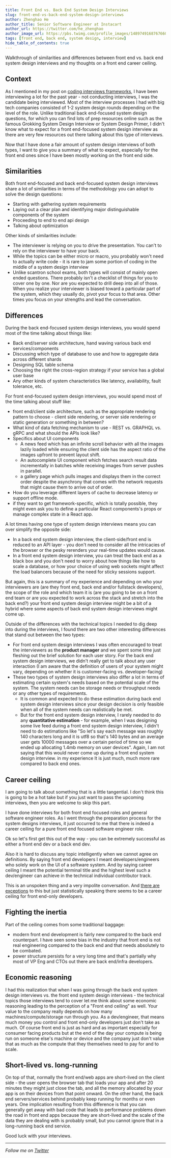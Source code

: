 ```yaml
---
title: Front End vs. Back End System Design Interviews
slug: front-end-vs-back-end-system-design-interviews
author: Zhenghao He
author_title: Senior Software Engineer at Instacart
author_url: https://twitter.com/he_zhenghao
author_image_url: https://pbs.twimg.com/profile_images/1489749168767660032/M_us3Mu2_400x400.jpg
tags: [front end, back end, system design, interview]
hide_table_of_contents: true
---
```


<head>
  <link rel="canonical" href="https://www.zhenghao.io/posts/system-design-interviews" />
</head>

Walkthrough of similarities and differences between front end vs. back end system design interviews and my thoughts on a front end career ceiling.

<!-- truncate -->

## Context

As I mentioned in my post on [coding interviews frameworks](https://www.zhenghao.io/posts/framework-for-coding-interview), I have been interviewing a lot for the past year - not conducting interviews, I was the candidate being interviewed. Most of the interview processes I had with big tech companies consisted of 1-2 system design rounds depending on the level of the role. Unlike traditional back end-focused system design questions, for which you can find lots of prep resources online such as the famous Grokking System Design Interview or System Design Primer, I didn't know what to expect for a front end-focused system design interview as there are very few resources out there talking about this type of interviews.

Now that I have done a fair amount of system design interviews of both types, I want to give you a summary of what to expect, especially for the front end ones since I have been mostly working on the front end side.

## Similarities

Both front end-focused and back end-focused system design interviews share a lot of similarities in terms of the methodology you can adopt to solve the design questions:

- Starting with gathering system requirements
- Laying out a clear plan and identifying major distinguishable components of the system
- Proceeding to end to end api design
- Talking about optimization

Other kinds of similarities include:

- The interviewer is relying on you to drive the presentation. You can't to rely on the interviewer to have your back.
- While the topics can be either micro or macro, you probably won't need to actually write code - it is rare to jam some portion of coding in the middle of a system design interview
- Unlike scantron school exams, both types will consist of mainly open ended questions. There probably isn't a checklist of things for you to cover one by one. Nor are you expected to drill deep into all of those. When you realize your interviewer is biased toward a particular part of the system, which they usually do, pivot your focus to that area. Other times you focus on your strengths and lead the conversation.

## Differences

During the back end-focused system design interviews, you would spend most of the time talking about things like:

- Back end/server side architecture, hand waving various back end services/components
- Discussing which type of database to use and how to aggregate data across different shards
- Designing SQL table schema
- Choosing the right the cross-region strategy if your service has a global user base
- Any other kinds of system characteristics like latency, availability, fault tolerance, etc.

For front end-focused system design interviews, you would spend most of the time talking about stuff like:

- front end/client side architecture, such as the appropriate rendering pattern to choose - client side rendering, or server side rendering or static generation or something in between?
- What kind of data fetching mechanism to use - REST vs. GRAPHQL vs. gRPC and what should the APIs look like?
- Specifics about UI components
  - A news feed which has an infinite scroll behavior with all the images lazily loaded while ensuring the client side has the aspect ratio of the images upfront to prevent layout shift.
  - An autocomplete UI component which fetches search result data incrementally in batches while receiving images from server pushes in parallel.
  - a gallery page which pulls images and displays them in the correct order despite the asynchrony that comes with the network requests that might cause them to arrive out of order.
- How do you leverage different layers of cache to decrease latency or support offline mode.
- if they want to get framework-specific, which is totally possible, they might even ask you to define a particular React components's props or manage complex state in a React app.

A lot times having one type of system design interviews means you can over simplify the opposite side:

- In a back end system design interview, the client-side/front end is reduced to an API layer - you don't need to consider all the intricacies of the browser or the pesky rerenders your real-time updates would cause.
- In a front end system design interview, you can treat the back end as a black box and you don't need to worry about how things like how to scale a database, or how your choice of using web sockets might affect the load balancers because of the need for sticky sessions support.

But again, this is a summary of my experience and depending on who your interviewers are (are they front end, back end and/or fullstack developers), the scope of the role and which team it is (are you going to be on a front end team or are you expected to work across the stack and stretch into the back end?) your front end system design interview might be a bit of a hybrid where some aspects of back end system design interviews might come up.

Outside of the differences with the technical topics I needed to dig deep into during the interviews, I found there are two other interesting differences that stand out between the two types:

- For front end system design interviews I was often encouraged to treat the interviewers as the **product manager** and we spent some time just fleshing out the brief solution for each user story. For the back end system design interviews, we didn't really get to talk about any user interaction (I am aware that the definition of users of your system might vary, depending on whether it is customer-facing vs. developer-facing)
- These two types of system design interviews also differ a lot in terms of estimating certain system's needs based on the potential scale of the system. The system needs can be storage needs or throughput needs or any other types of requirements.
  - It is common and expected to do these estimation during back end system design interviews since your design decision is only feasible when all of the system needs can realistically be met.
  - But for the front end system design interview, I rarely needed to do any **quantitative estimation** - for example, when I was designing some live feed during a front end system design interview, I didn't need to do estimations like "So let's say each message was roughly 140 characters long and it is utf8 so that's 140 bytes and an average user gets 10000 messages over a certain period of time so we ended up allocating 1.4mb memory on user devices". Again, I am not saying that this would never come up during a front end system design interview. in my experience It is just much, much more rare compared to back end ones.

## Career ceiling

I am going to talk about something that is a little tangential. I don't think this is going to be a hot take but if you just want to pass the upcoming interviews, then you are welcome to skip this part.

I have done interviews for both front end focused roles and general software engineer roles. As I went through the preparation process for the system designs interviews, it just occurred to me that there is indeed a career ceiling for a pure front end focused software engineer role.

Ok so let's first get this out of the way - you can be extremely successful as either a front end dev or a back end dev.

Also it is hard to discuss any topic intelligently when we cannot agree on definitions. By saying front end developers I meant developers/engineers who solely work on the UI of a software system. And by saying career ceiling I meant the potential terminal title and the highest level such a dev/engineer can achieve in the technical individual contributor track.

This is an unspoken thing and a very impolite conversation. And [there are exceptions](https://twitter.com/swyx/status/1236023548227072000) to this but just statistically speaking there seems to be a career ceiling for front end-only developers.

## Fighting the inertia

Part of the ceiling comes from some traditional baggage:

- modern front end development is fairly new compared to the back end counterpart. I have seen some bias in the industry that front end is not real engineering compared to the back end and that needs absolutely to be combated.
- power structure persists for a very long time and that's partially why most of VP Eng and CTOs out there are back end/infra developers.

## Economic reasoning

I had this realization that when I was going through the back end system design interviews vs. the front end system design interviews - the technical topics those interviews tend to cover let me think about some economic reasoning leading to the perception of a "Front end ceiling" as well. Your value to the company really depends on how many machines/compute/storage run through you. As a dev/engineer, that means much money you control and front end-only developers just don't take as much. Of course front end is just as hard and as important especially for consumer facing products but at the end of the day your compute is being run on someone else's machine or device and the company just don't value that as much as the compute that they themselves need to pay for and to scale.

## Short-lived vs. long-running

On top of that, normally the front end/web apps are short-lived on the client side - the user opens the browser tab that loads your app and after 20 minutes they might just close the tab, and all the memory allocated by your app is on their devices from that point onward. On the other hand, the back end servers/services behind probably keep running for months or even years. One implication resulting from this difference is that you can generally get away with bad code that leads to performance problems down the road in front end apps because they are short-lived and the scale of the data they are dealing with is probably small, but you cannot ignore that in a long-running back end service.

Good luck with your interviews.

---

_Follow me on [Twitter](https://twitter.com/he_zhenghao)_
